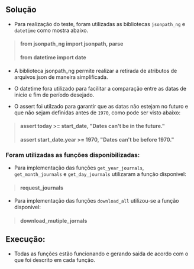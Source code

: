 ## Solução
* Para realização do teste, foram utilizadas as bibliotecas `jsonpath_ng` e `datetime` como mostra abaixo.
> #### from jsonpath_ng import jsonpath, parse
> #### from datetime import date
* A biblioteca jsonpath_ng permite realizar a retirada de atributos de arquivos json de maneira simplificada.
* O datetime fora utilizado para facilitar a comparação entre as datas de inicio e fim de período desejado.

* O assert foi utilzado para garantir que as datas não estejam no futuro e que não sejam definidas antes de `1970`, como pode ser visto abaixo:
> #### assert today >= start_date, "Dates can't be in the future." 
> ####  assert start_date.year >= 1970, "Dates can't be before 1970." 


### Foram utilizadas as funções disponibilizadas:

* Para implementação das funções `get_year_journals`, `get_month_journals` e `get_day_journals` utilizaram a função disponivel:

> #### request_journals 


* Para implementação das funções  `download_all` utilizou-se a função disponivel:

> #### download_mutiple_jornals

## Execução:

* Todas as funções estão funcionando e gerando saida de acordo com o que foi descrito em cada função.
